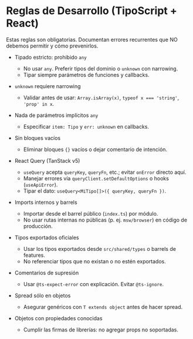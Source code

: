 # Reglas de Desarrollo (TipoScript + React)

Estas reglas son obligatorias. Documentan errores recurrentes que NO debemos permitir y cómo prevenirlos.

- Tipado estricto: prohibido `any`
  - No usar `any`. Preferir tipos del dominio o `unknown` con narrowing.
  - Tipar siempre parámetros de funciones y callbacks.

- `unknown` requiere narrowing
  - Validar antes de usar: `Array.isArray(x)`, `typeof x === 'string'`, `'prop' in x`.

- Nada de parámetros implícitos `any`
  - Especificar `item: Tipo` y `err: unknown` en callbacks.

- Sin bloques vacíos
  - Eliminar bloques `{}` vacíos o dejar comentario de intención.

- React Query (TanStack v5)
  - `useQuery` acepta `queryKey`, `queryFn`, etc.; evitar `onError` directo aquí.
  - Manejar errores vía `queryClient.setDefaultOptions` o hooks (`useApiError`).
  - Tipar el dato: `useQuery<MiTipo[]>({ queryKey, queryFn })`.

- Imports internos y barrels
  - Importar desde el barrel público (`index.ts`) por módulo.
  - No usar rutas internas no públicas (p. ej. `msw/browser`) en código de producción.

- Tipos exportados oficiales
  - Usar los tipos exportados desde `src/shared/types` o barrels de features.
  - No referenciar tipos que no existan o no estén exportados.

- Comentarios de supresión
  - Usar `@ts-expect-error` con explicación. Evitar `@ts-ignore`.

- Spread sólo en objetos
  - Asegurar genéricos con `T extends object` antes de hacer spread.

- Objetos con propiedades conocidas
  - Cumplir las firmas de librerías: no agregar props no soportadas.

